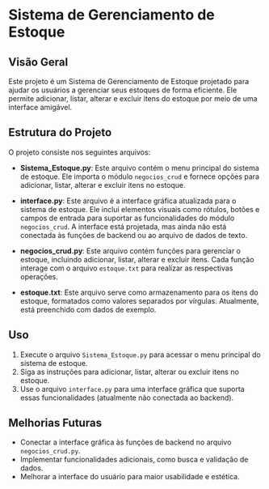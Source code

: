# Sistema de Gerenciamento de Estoque

## Visão Geral
Este projeto é um Sistema de Gerenciamento de Estoque projetado para ajudar os usuários a gerenciar seus estoques de forma eficiente. Ele permite adicionar, listar, alterar e excluir itens do estoque por meio de uma interface amigável.

## Estrutura do Projeto
O projeto consiste nos seguintes arquivos:

- **Sistema_Estoque.py**: Este arquivo contém o menu principal do sistema de estoque. Ele importa o módulo `negocios_crud` e fornece opções para adicionar, listar, alterar e excluir itens no estoque.

- **interface.py**: Este arquivo é a interface gráfica atualizada para o sistema de estoque. Ele inclui elementos visuais como rótulos, botões e campos de entrada para suportar as funcionalidades do módulo `negocios_crud`. A interface está projetada, mas ainda não está conectada às funções de backend ou ao arquivo de dados de texto.

- **negocios_crud.py**: Este arquivo contém funções para gerenciar o estoque, incluindo adicionar, listar, alterar e excluir itens. Cada função interage com o arquivo `estoque.txt` para realizar as respectivas operações.

- **estoque.txt**: Este arquivo serve como armazenamento para os itens do estoque, formatados como valores separados por vírgulas. Atualmente, está preenchido com dados de exemplo.

## Uso
1. Execute o arquivo `Sistema_Estoque.py` para acessar o menu principal do sistema de estoque.
2. Siga as instruções para adicionar, listar, alterar ou excluir itens no estoque.
3. Use o arquivo `interface.py` para uma interface gráfica que suporta essas funcionalidades (atualmente não conectada ao backend).

## Melhorias Futuras
- Conectar a interface gráfica às funções de backend no arquivo `negocios_crud.py`.
- Implementar funcionalidades adicionais, como busca e validação de dados.
- Melhorar a interface do usuário para maior usabilidade e estética.
